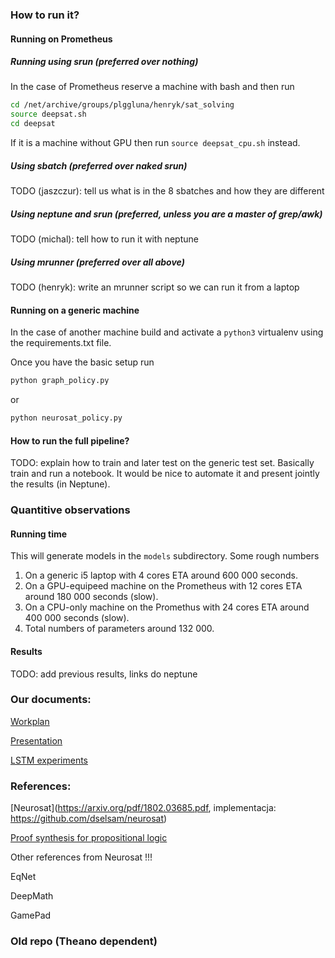 ### How to run it?

#### Running on Prometheus

##### Running using srun (preferred over nothing)

In the case of Prometheus reserve a machine with bash and then run
```bash
cd /net/archive/groups/plggluna/henryk/sat_solving
source deepsat.sh
cd deepsat
```
If it is a machine without GPU then run `source deepsat_cpu.sh` instead. 

##### Using sbatch (preferred over naked srun)

TODO (jaszczur): tell us what is in the 8 sbatches and how they are different

##### Using neptune and srun (preferred, unless you are a master of grep/awk)

TODO (michal): tell how to run it with neptune

##### Using mrunner (preferred over all above)

TODO (henryk): write an mrunner script so we can run it from a laptop

#### Running on a generic machine

In the case of another machine build and activate a `python3` virtualenv using the requirements.txt file.

Once you have the basic setup run

```bash
python graph_policy.py
```
or
```bash
python neurosat_policy.py
```

#### How to run the full pipeline?

TODO: explain how to train and later test on the generic test set. Basically train and run a notebook. It would be nice to automate it and present jointly the results (in Neptune).

### Quantitive observations

#### Running time

This will generate models in the `models` subdirectory. Some rough numbers

1. On a generic i5 laptop with 4 cores ETA around 600 000 seconds.
2. On a GPU-equipeed machine on the Prometheus with 12 cores ETA around 180 000 seconds (slow).
3. On a CPU-only machine on the Promethus with 24 cores ETA around 400 000 seconds (slow).  
4. Total numbers of parameters around 132 000. 

#### Results 

TODO: add previous results, links do neptune

### Our documents:

[Workplan](https://docs.google.com/presentation/d/1VpJoB0SrUreXzPu6HHja7ToTuy7CJmTub-2Mg_Qr1d0/edit?usp=sharing)

[Presentation](https://docs.google.com/document/d/1pAdKJz3fwAE5MTa77yuZKy8FCkn_H04nxdJ0lbxpDTM/edit?usp=sharing)

[LSTM experiments](https://docs.google.com/document/d/1MG_PA4y0jn6vV1nTy43wvsKeK1-5uRPRFPSarLCJ2m4/edit#heading=h.nfl3p9glf50k)

### References:

[Neurosat](https://arxiv.org/pdf/1802.03685.pdf, implementacja: https://github.com/dselsam/neurosat)

[Proof synthesis for propositional logic](https://arxiv.org/abs/1805.11799)

Other references from Neurosat !!!

EqNet

DeepMath 

GamePad



### Old repo (Theano dependent)


